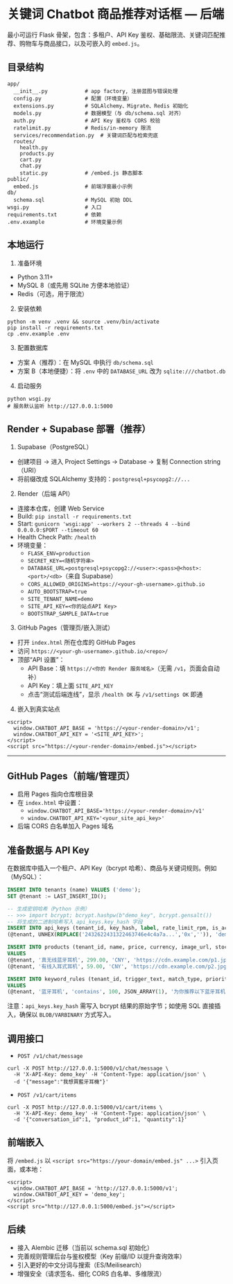 # 关键词 Chatbot 商品推荐对话框 — 后端

最小可运行 Flask 骨架，包含：多租户、API Key 鉴权、基础限流、关键词匹配推荐、购物车与商品接口，以及可嵌入的 `embed.js`。

## 目录结构

```
app/
  __init__.py            # app factory, 注册蓝图与错误处理
  config.py              # 配置（环境变量）
  extensions.py          # SQLAlchemy、Migrate、Redis 初始化
  models.py              # 数据模型（与 db/schema.sql 对齐）
  auth.py                # API Key 鉴权与 CORS 校验
  ratelimit.py           # Redis/in-memory 限流
  services/recommendation.py  # 关键词匹配与检索兜底
  routes/
    health.py
    products.py
    cart.py
    chat.py
    static.py            # /embed.js 静态脚本
public/
  embed.js               # 前端浮窗最小示例
db/
  schema.sql             # MySQL 初始 DDL
wsgi.py                  # 入口
requirements.txt         # 依赖
.env.example             # 环境变量示例
```

## 本地运行

1. 准备环境
- Python 3.11+
- MySQL 8（或先用 SQLite 方便本地验证）
- Redis（可选，用于限流）

2. 安装依赖
```
python -m venv .venv && source .venv/bin/activate
pip install -r requirements.txt
cp .env.example .env
```

3. 配置数据库
- 方案 A（推荐）：在 MySQL 中执行 `db/schema.sql`
- 方案 B（本地便捷）：将 `.env` 中的 `DATABASE_URL` 改为 `sqlite:///chatbot.db`

4. 启动服务
```
python wsgi.py
# 服务默认监听 http://127.0.0.1:5000
```

## Render + Supabase 部署（推荐）

1) Supabase（PostgreSQL）
- 创建项目 → 进入 Project Settings → Database → 复制 Connection string（URI）
- 将前缀改成 SQLAlchemy 支持的：`postgresql+psycopg2://...`

2) Render（后端 API）
- 连接本仓库，创建 Web Service
- Build: `pip install -r requirements.txt`
- Start: `gunicorn 'wsgi:app' --workers 2 --threads 4 --bind 0.0.0.0:$PORT --timeout 60`
- Health Check Path: `/health`
- 环境变量：
  - `FLASK_ENV=production`
  - `SECRET_KEY=<随机字符串>`
  - `DATABASE_URL=postgresql+psycopg2://<user>:<pass>@<host>:<port>/<db>`（来自 Supabase）
  - `CORS_ALLOWED_ORIGINS=https://<your-gh-username>.github.io`
  - `AUTO_BOOTSTRAP=true`
  - `SITE_TENANT_NAME=demo`
  - `SITE_API_KEY=<你的站点API Key>`
  - `BOOTSTRAP_SAMPLE_DATA=true`

3) GitHub Pages（管理页/嵌入测试）
- 打开 `index.html` 所在仓库的 GitHub Pages
- 访问 `https://<your-gh-username>.github.io/<repo>/`
- 顶部“API 设置”：
  - API Base：填 `https://<你的 Render 服务域名>`（无需 `/v1`，页面会自动补）
  - API Key：填上面 `SITE_API_KEY`
  - 点击“测试后端连线”，显示 `/health OK` 与 `/v1/settings OK` 即通

4) 嵌入到真实站点
```
<script>
  window.CHATBOT_API_BASE = 'https://<your-render-domain>/v1';
  window.CHATBOT_API_KEY = '<SITE_API_KEY>';
</script>
<script src="https://<your-render-domain>/embed.js"></script>
```

---

## GitHub Pages（前端/管理页）
- 启用 Pages 指向仓库根目录
- 在 `index.html` 中设置：
  - `window.CHATBOT_API_BASE='https://<your-render-domain>/v1'`
  - `window.CHATBOT_API_KEY='<your_site_api_key>'`
- 后端 CORS 白名单加入 Pages 域名

## 准备数据与 API Key

在数据库中插入一个租户、API Key（bcrypt 哈希）、商品与关键词规则。例如（MySQL）：

```sql
INSERT INTO tenants (name) VALUES ('demo');
SET @tenant := LAST_INSERT_ID();

-- 生成密钥哈希（Python 示例）
-- >>> import bcrypt; bcrypt.hashpw(b"demo_key", bcrypt.gensalt())
-- 将生成的二进制哈希写入 api_keys.key_hash 字段
INSERT INTO api_keys (tenant_id, key_hash, label, rate_limit_rpm, is_active) VALUES
(@tenant, UNHEX(REPLACE('2432622431322463746e4c4a7a...','0x','')), 'demo', 60, 1);

INSERT INTO products (tenant_id, name, price, currency, image_url, stock, is_active, tags)
VALUES
(@tenant, '真无线蓝牙耳机', 299.00, 'CNY', 'https://cdn.example.com/p1.jpg', 100, 1, JSON_ARRAY('蓝牙','耳机')),
(@tenant, '有线入耳式耳机', 59.00, 'CNY', 'https://cdn.example.com/p2.jpg', 200, 1, JSON_ARRAY('有线','耳机'));

INSERT INTO keyword_rules (tenant_id, trigger_text, match_type, priority, product_ids, response_text, is_active)
VALUES
(@tenant, '蓝牙耳机', 'contains', 100, JSON_ARRAY(1), '为你推荐以下蓝牙耳机：', 1);
```

注意：`api_keys.key_hash` 需写入 bcrypt 结果的原始字节；如使用 SQL 直接插入，确保以 `BLOB/VARBINARY` 方式写入。

## 调用接口

- `POST /v1/chat/message`
```
curl -X POST http://127.0.0.1:5000/v1/chat/message \
  -H 'X-API-Key: demo_key' -H 'Content-Type: application/json' \
  -d '{"message":"我想買藍牙耳機"}'
```

- `POST /v1/cart/items`
```
curl -X POST http://127.0.0.1:5000/v1/cart/items \
  -H 'X-API-Key: demo_key' -H 'Content-Type: application/json' \
  -d '{"conversation_id":1, "product_id":1, "quantity":1}'
```

## 前端嵌入

将 `/embed.js` 以 `<script src="https://your-domain/embed.js" ...>` 引入页面，或本地：
```
<script>
  window.CHATBOT_API_BASE = 'http://127.0.0.1:5000/v1';
  window.CHATBOT_API_KEY = 'demo_key';
</script>
<script src="http://127.0.0.1:5000/embed.js"></script>
```

## 后续
- 接入 Alembic 迁移（当前以 schema.sql 初始化）
- 完善规则管理后台与鉴权模型（Key 前缀/ID 以提升查询效率）
- 引入更好的中文分词与搜索（ES/Meilisearch）
- 增强安全（请求签名、细化 CORS 白名单、多维限流）
